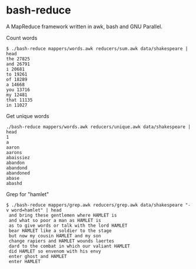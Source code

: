 bash-reduce
===========

A MapReduce framework written in awk, bash and GNU Parallel.

Count words
```
$ ./bash-reduce mappers/words.awk reducers/sum.awk data/shakespeare | head
the 27825
and 26791
i 20681
to 19261
of 18289
a 14668
you 13716
my 12481
that 11135
in 11027
```

Get unique words
```
./bash-reduce mappers/words.awk reducers/unique.awk data/shakespeare | head
1
a
aaron
aarons
abaissiez
abandon
abandond
abandoned
abase
abashd
```

Grep for "hamlet"
```
$ ./bash-reduce mappers/grep.awk reducers/grep.awk data/shakespeare "-v word=hamlet" | head
 and bring these gentlemen where HAMLET is
 and what so poor a man as HAMLET is
 as to give words or talk with the lord HAMLET
 bear HAMLET like a soldier to the stage
 but now my cousin HAMLET and my son
 change rapiers and HAMLET wounds laertes
 dard to the combat in which our valiant HAMLET
 did HAMLET so envenom with his envy
 enter ghost and HAMLET
 enter HAMLET
```
